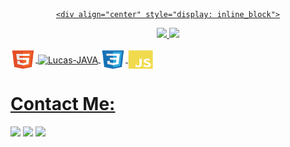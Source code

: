 <div align="center">
  <a href="https://github.com/lucashartmann">
  
    <div align="center" style="display: inline_block">
  <img height="163em" src="https://github-readme-stats.vercel.app/api?username=lucashartmann&show_icons=true&theme=black&include_all_commits=true&count_private=true"/>
  <img height="163em" src="https://github-readme-stats.vercel.app/api/top-langs/?username=lucashartmann&layout=compact&langs_count=7&theme=black"/>
</div>
<div style="display: inline_block"><br>
  <img align="center" alt="Lucas-HTML" height="30" width="40" src="https://raw.githubusercontent.com/devicons/devicon/master/icons/html5/html5-original.svg">
  <img align="center" alt="Lucas-JAVA" height="40" width="40" src="https://cdn.jsdelivr.net/gh/devicons/devicon/icons/java/java-original-wordmark.svg" />
  <img align="center" alt="Lucas-CSS" height="30" width="40" src="https://raw.githubusercontent.com/devicons/devicon/master/icons/css3/css3-original.svg">
  <img align="center" alt="Lucas-Js" height="30" width="40" src="https://raw.githubusercontent.com/devicons/devicon/master/icons/javascript/javascript-plain.svg">
 
</div>
  
  ##
 
<div> 
  <h1>Contact Me:</h1>
  <a href="https://www.instagram.com/lucas__hartmann/" target="_blank"><img src="https://img.shields.io/badge/-Instagram-%23E4405F?style=for-the-badge&logo=instagram&logoColor=white" target="_blank"></a>
  <a href = "mailto:lucas.a11181@gmail.com"><img src="https://img.shields.io/badge/-Gmail-%23333?style=for-the-badge&logo=gmail&logoColor=white" target="_blank"></a>
  <a href="https://www.linkedin.com/in/lucas-augusto-hartmann-331854234/" target="_blank"><img src="https://img.shields.io/badge/-LinkedIn-%230077B5?style=for-the-badge&logo=linkedin&logoColor=white" target="_blank"></a> 
 
  
 
